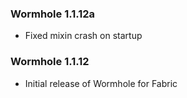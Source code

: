 ### Wormhole 1.1.12a
- Fixed mixin crash on startup

### Wormhole 1.1.12
- Initial release of Wormhole for Fabric
